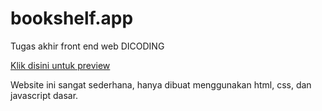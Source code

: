 # bookshelf.app
Tugas akhir front end web DICODING

<a href="https://egapermana24.github.io/bookshelf.app/"> Klik disini untuk preview <a/>

Website ini sangat sederhana, hanya dibuat menggunakan html, css, dan javascript dasar.
